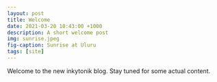 ```yaml
---
layout: post
title: Welcome
date: 2021-03-20 10:43:00 +1000
description: A short welcome post
img: sunrise.jpeg
fig-caption: Sunrise at Uluru
tags: [site]
---
```

Welcome to the new inkytonik blog.
Stay tuned for some actual content.
